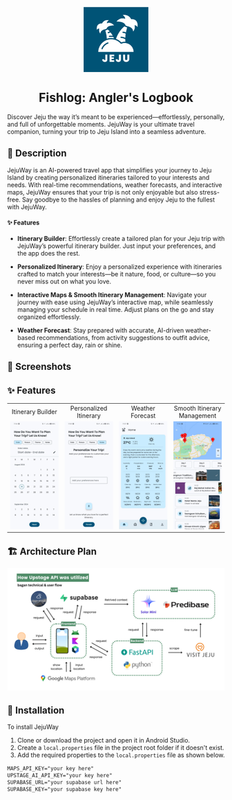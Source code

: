 <div align="center">
  <img src="https://github.com/harissabil/JejuWay/blob/master/android/app/src/main/ic_launcher-playstore.png" width="150" alt="Centered Image">
  <h1>Fishlog: Angler's Logbook</h1>
</div>

Discover Jeju the way it’s meant to be experienced—effortlessly, personally, and full of unforgettable moments. JejuWay is your ultimate travel companion, turning your trip to Jeju Island into a seamless adventure.

## 🌟 Description

JejuWay is an AI-powered travel app that simplifies your journey to Jeju Island by creating personalized itineraries tailored to your interests and needs. With real-time recommendations, weather forecasts, and interactive maps, JejuWay ensures that your trip is not only enjoyable but also stress-free. Say goodbye to the hassles of planning and enjoy Jeju to the fullest with JejuWay.

#### ✨ Features

- **Itinerary Builder**: Effortlessly create a tailored plan for your Jeju trip with JejuWay’s powerful itinerary builder. Just input your preferences, and the app does the rest.

- **Personalized Itinerary**: Enjoy a personalized experience with itineraries crafted to match your interests—be it nature, food, or culture—so you never miss out on what you love.

- **Interactive Maps & Smooth Itinerary Management**: Navigate your journey with ease using JejuWay’s interactive map, while seamlessly managing your schedule in real time. Adjust plans on the go and stay organized effortlessly.

- **Weather Forecast**: Stay prepared with accurate, AI-driven weather-based recommendations, from activity suggestions to outfit advice, ensuring a perfect day, rain or shine.

## 📸 Screenshots

## ✨ Features

<table>
  <tbody>
    <tr>
      <td align="center" width="20%">
        Itinerary Builder
      </td>
      <td align="center" width="20%">
        Personalized Itinerary
      </td>
      <td align="center" width="20%">
        Weather Forecast
      </td>
      <td align="center" width="20%">
        Smooth Itinerary Management
      </td>
    </tr>
    <tr>
      <td align="center">
        <img src="assets/screenshot/itinerary_builder.jpeg?raw=true" width="100%" class="responsive-img"/>
      </td>
      <td align="center">
        <img src="assets/screenshot/personalized_itinerary.jpeg?raw=true" width="100%" class="responsive-img"/>
      </td>
      <td align="center">
        <img src="assets/screenshot/weather_forecast.jpeg?raw=true" width="100%" class="responsive-img"/>
      </td>
      <td align="center">
        <img src="assets/screenshot/smooth_itinerary_management.jpeg?raw=true" width="100%" class="responsive-img"/>
      </td>
    </tr>
  </tbody>
</table>

## 🏗️ Architecture Plan

<div align="center">
  <img src="assets/architecture/architecture-plan.png" alt="Architecture Plan" width="600">
</div>


## 🚀 Installation

To install JejuWay

1. Clone or download the project and open it in Android Studio.
2. Create a `local.properties` file in the project root folder if it doesn't exist.
3. Add the required properties to the `local.properties` file as shown below.

```properties
MAPS_API_KEY="your key here"
UPSTAGE_AI_API_KEY="your key here"
SUPABASE_URL="your supabase url here"
SUPABASE_KEY="your supabase key here"
